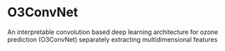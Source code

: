 # O3ConvNet
An interpretable convolution based deep learning architecture for ozone prediction (O3ConvNet) separately extracting multidimensional features
